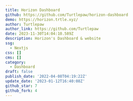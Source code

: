 ```yaml
---
title: Horizon Dashboard
github: https://github.com/Turtlepaw/horizon-dashboard
demo: https://horizon.trtle.xyz/
author: Turtlepaw
author_link: https://github.com/Turtlepaw
date: 2023-11-30T14:04:10.589Z
description: Horizon's Dashboard & website
ssg:
  - Nextjs
css: []
cms: []
category:
  - Dashboard
draft: false
publish_date: '2022-04-08T04:19:22Z'
update_date: '2023-01-12T16:40:08Z'
github_star: 7
github_fork: 4
---
```

